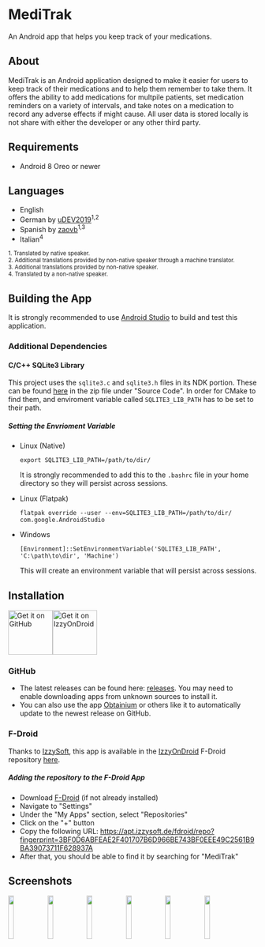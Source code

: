 # MediTrak
An Android app that helps you keep track of your medications.

## About

MediTrak is an Android application designed to make it easier for users to keep track of their medications and to help them remember to take them. It offers the ability to add medications for multpile patients, set medication reminders on a variety of intervals, and take notes on a medication to record any adverse effects if might cause. All user data is stored locally is not share with either the developer or any other third party.

## Requirements

- Android 8 Oreo or newer

## Languages

 - English
 - German by [uDEV2019](https://github.com/uDEV2019)<sup>1,2</sup>
 - Spanish by [zaovb](https://github.com/zaovb)<sup>1,3</sup>
 - Italian<sup>4</sup>

<div style="font-size: 0.8em;">
1. Translated by native speaker.<br>
2. Additional translations provided by non-native speaker through a machine translator.<br>
3. Additional translations provided by non-native speaker.<br>
4. Translated by a non-native speaker.
</div>

## Building the App

It is strongly recommended to use [Android Studio](https://developer.android.com/studio) to build and test this application.

### Additional Dependencies
#### C/C++ SQLite3 Library

This project uses the ````sqlite3.c```` and ````sqlite3.h```` files in its NDK portion. These can be found [here](https://www.sqlite.org/download.html) in the zip file under "Source Code". In order for CMake to find them, and enviroment variable called ````SQLITE3_LIB_PATH```` has to be set to their path.

##### Setting the Envrioment Variable

- Linux (Native)
  ````
  export SQLITE3_LIB_PATH=/path/to/dir/
  ````

  It is strongly recommended to add this to the ````.bashrc```` file in your home directory so they will persist across sessions.

- Linux (Flatpak)

  ````
  flatpak override --user --env=SQLITE3_LIB_PATH=/path/to/dir/ com.google.AndroidStudio
  ````

- Windows
  ````
  [Environment]::SetEnvironmentVariable('SQLITE3_LIB_PATH', 'C:\path\to\dir', 'Machine')
  ````

  This will create an environment variable that will persist across sessions.

## Installation

<div style="display: flex;">
 <a href="https://github.com/AdamGuidarini/MediTrak/releases">
  <img src="https://github.com/machiav3lli/oandbackupx/blob/034b226cea5c1b30eb4f6a6f313e4dadcbb0ece4/badge_github.png" height="90" alt="Get it on GitHub"/>
 </a>
 <a href="https://apt.izzysoft.de/fdroid/index/apk/projects.medicationtracker">
  <img src="https://gitlab.com/IzzyOnDroid/repo/-/raw/master/assets/IzzyOnDroid.png" height=90 alt="Get it on IzzyOnDroid"/>
 </a>
</div>

### GitHub

- The latest releases can be found here: [releases](https://github.com/AdamGuidarini/MediTrak/releases). You may need to enable downloading apps from unknown sources to install it.
- You can also use the app [Obtainium](https://github.com/ImranR98/Obtainium) or others like it to automatically update to the newest release on GitHub.

### F-Droid

Thanks to [IzzySoft](https://github.com/IzzySoft), this app is available in the [IzzyOnDroid](https://apt.izzysoft.de/fdroid/) F-Droid repository [here](https://apt.izzysoft.de/fdroid/index/apk/projects.medicationtracker/).

##### Adding the repository to the F-Droid App

- Download [F-Droid](https://f-droid.org/) (if not already installed)
- Navigate to "Settings"
- Under the "My Apps" section, select "Repositories"
- Click on the "+" button
- Copy the following URL: https://apt.izzysoft.de/fdroid/repo?fingerprint=3BF0D6ABFEAE2F401707B6D966BE743BF0EEE49C2561B9BA39073711F628937A
- After that, you should be able to find it by searching for "MediTrak"

## Screenshots

<img src="https://github.com/AdamGuidarini/MediTrak/assets/45023561/63f322c3-8006-4ba9-8c2f-fa27cbb7001e" width="15%">
<img src="https://github.com/AdamGuidarini/MediTrak/assets/45023561/5a8bdc42-ee52-426a-bc2c-6f898fdb825e" width="15%">
<img src="https://github.com/AdamGuidarini/MediTrak/assets/45023561/e4da8dca-804b-4280-9315-9835f80d9e69" width="15%">
<img src="https://github.com/AdamGuidarini/MediTrak/assets/45023561/09d363b6-1514-4d92-a1fd-81cdf05b9644" width="15%">
<img src="https://github.com/AdamGuidarini/MediTrak/assets/45023561/19f32b0c-2ff5-4bff-9e2a-e65c285b247e" width="15%">
<img src="https://github.com/AdamGuidarini/MediTrak/assets/45023561/a8b4bd89-00a1-411e-ae69-6868ef85247f" width="15%">
